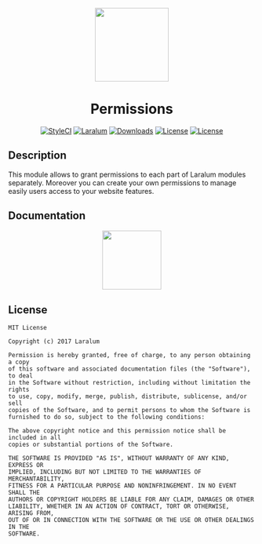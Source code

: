 <p align="center"><a href="https://laralum.aitorriba.com"><img height="150" src="https://avatars1.githubusercontent.com/u/22253051"></a></p>

<h1 align="center">Permissions</h1>

<p align="center">
<a href="https://styleci.io/repos/81237321"><img src="https://styleci.io/repos/81237321/shield?style=flat&branch=master" alt="StyleCI"></a>
<a href="https://github.com/laralum"><img src="https://img.shields.io/badge/Built%20For-Laralum-orange.svg" alt="Laralum"></a>
<a href="https://github.com/laralum/Permissions"><img src="https://poser.pugx.org/laralum/permissions/d/total.svg" alt="Downloads"></a>
<a href="https://github.com/Laralum/Permissions/releases"><img src="https://poser.pugx.org/laralum/permissions/v/stable.svg" alt="License"></a>
<a href="https://raw.githubusercontent.com/Laralum/Permissions/master/LICENSE"><img src="https://poser.pugx.org/laralum/permissions/license.svg" alt="License"></a>
</p>

## Description

This module allows to grant permissions to each part of Laralum modules separately. Moreover you can create your own permissions to manage easily users access to your website features.

## Documentation

<p align="center">
<a href="https://laralum.aitorriba.com/docs/permissions"><img height="120" src="http://i.imgur.com/47WnADd.png"></a>
</p>

## License

```
MIT License

Copyright (c) 2017 Laralum

Permission is hereby granted, free of charge, to any person obtaining a copy
of this software and associated documentation files (the "Software"), to deal
in the Software without restriction, including without limitation the rights
to use, copy, modify, merge, publish, distribute, sublicense, and/or sell
copies of the Software, and to permit persons to whom the Software is
furnished to do so, subject to the following conditions:

The above copyright notice and this permission notice shall be included in all
copies or substantial portions of the Software.

THE SOFTWARE IS PROVIDED "AS IS", WITHOUT WARRANTY OF ANY KIND, EXPRESS OR
IMPLIED, INCLUDING BUT NOT LIMITED TO THE WARRANTIES OF MERCHANTABILITY,
FITNESS FOR A PARTICULAR PURPOSE AND NONINFRINGEMENT. IN NO EVENT SHALL THE
AUTHORS OR COPYRIGHT HOLDERS BE LIABLE FOR ANY CLAIM, DAMAGES OR OTHER
LIABILITY, WHETHER IN AN ACTION OF CONTRACT, TORT OR OTHERWISE, ARISING FROM,
OUT OF OR IN CONNECTION WITH THE SOFTWARE OR THE USE OR OTHER DEALINGS IN THE
SOFTWARE.
```
